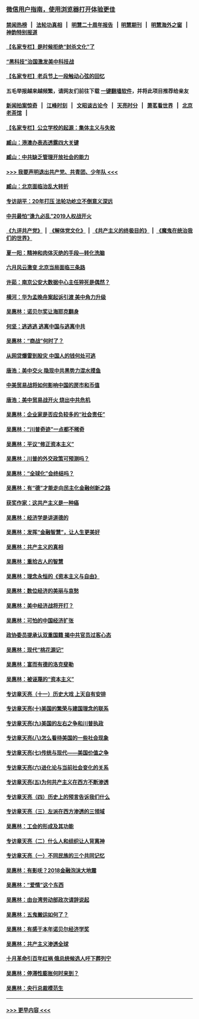 ### [微信用户指南，使用浏览器打开体验更佳](https://github.com/gfw-breaker/banned-news1/blob/master/indexes/wechat-guide.md?t=0)
#### [禁闻热榜](热点新闻.md?t=0)  &nbsp;&nbsp;|&nbsp;&nbsp; [法轮功真相](https://github.com/gfw-breaker/truth/blob/master/README.md?t=0) &nbsp;&nbsp;|&nbsp;&nbsp; [明慧二十周年报告](https://github.com/gfw-breaker/mh-reports/blob/master/README.md?t=0) &nbsp;&nbsp;|&nbsp;&nbsp;[明慧期刊](https://github.com/gfw-breaker/mh-qikan) &nbsp;&nbsp;|&nbsp;&nbsp; [明慧海外之窗](https://github.com/gfw-breaker/mh-news/blob/master/README.md?t=0) &nbsp;&nbsp;|&nbsp;&nbsp; [神韵特别报道](https://github.com/gfw-breaker/mh-news/blob/master/shenyun.md?t=0)
#### [【名家专栏】是时候拒绝“封杀文化”了](../pages/nsc423/n11814093.md?t=02120502) 
#### [“黑科技”治国激发美中科技战](../pages/nsc423/n11638056.md?t=02120502) 
#### [【名家专栏】老兵节上一段触动心弦的回忆](../pages/nsc423/n11646016.md?t=02120502) 
#### 五毛举报越来越频繁，请网友们前往下载 [一键翻墙软件](https://github.com/gfw-breaker/ssr-accounts)，并将此项目推荐给亲友
#### [新闻拍案惊奇](https://github.com/gfw-breaker/banned-news1/blob/master/pages/link4.md) &nbsp;&nbsp;|&nbsp;&nbsp; [江峰时刻](https://github.com/gfw-breaker/banned-news1/blob/master/pages/link4.md) &nbsp;&nbsp;|&nbsp;&nbsp; [文昭谈古论今](https://github.com/gfw-breaker/banned-news1/blob/master/pages/link4.md) &nbsp;&nbsp;|&nbsp;&nbsp; [天亮时分](https://github.com/gfw-breaker/banned-news1/blob/master/pages/link4.md) &nbsp;&nbsp;|&nbsp;&nbsp; [萧茗看世界](https://github.com/gfw-breaker/banned-news1/blob/master/pages/link4.md) &nbsp;&nbsp;|&nbsp;&nbsp; [北京老茶馆](https://github.com/gfw-breaker/banned-news1/blob/master/pages/link4.md) &nbsp;&nbsp;|&nbsp;&nbsp; 
#### [【名家专栏】公立学校的起源：集体主义与失败](../pages/nsc423/n11601833.md?t=02120502) 
#### [臧山：港澳办表态透露四大关键](../pages/nsc423/n11421628.md?t=02120502) 
#### [臧山：中共缺乏管理开放社会的能力](../pages/nsc423/n11407457.md?t=02120502) 
#### [>>> 我要声明退出共产党、共青团、少年队 <<<](https://github.com/begood0513/goodnews/blob/master/quit/letter.md) 
#### [臧山：北京面临治乱大转折](../pages/nsc423/n11406895.md?t=02120502) 
#### [专访胡平：20年打压 法轮功屹立不倒意义深远](../pages/nsc423/n11398800.md?t=02120502) 
#### [中共最怕“逢九必乱”2019人权战开火](../pages/nsc423/n11385248.md?t=02120502) 
#### [《九评共产党》](https://github.com/begood0513/9ping.md/blob/master/README.md) &nbsp;|&nbsp; [《解体党文化》](../../../../jtdwh.md/blob/master/README.md)  &nbsp;|&nbsp; [《共产主义的终极目的》](../../../../gczydzjmd.md/blob/master/README.md) &nbsp;|&nbsp; [《魔鬼在统治我们的世界》](../../../../mgztzwmdsj.md/blob/master/README.md) 
#### [夏一阳：精神和肉体灭绝的手段—转化洗脑](../pages/nsc423/n11368250.md?t=02120502) 
#### [六月风云激变 北京当局面临三条路](../pages/nsc423/n11313668.md?t=02120502) 
#### [许茹：南京公安大数据中心主任猝死是偶然？](../pages/nsc423/n11064744.md?t=02120502) 
#### [横河：华为孟晚舟案起诉引渡 美中角力升级](../pages/nsc423/n11027230.md?t=02120502) 
#### [吴惠林：诺贝尔奖让海耶克翻身](../pages/nsc423/n10890049.md?t=02120502) 
#### [何坚：逃逃逃 逃离中国与逃离中共](../pages/nsc423/n10592891.md?t=02120502) 
#### [吴惠林：“商战”何时了？](../pages/nsc423/n10573558.md?t=02120502) 
#### [从网贷爆雷到股灾 中国人的钱何处可逃](../pages/nsc423/n10572800.md?t=02120502) 
#### [唐浩：美中交火 隐现中共黑势力混水摸鱼](../pages/nsc423/n10544040.md?t=02120502) 
#### [中美贸易战将如何影响中国的房市和币值](../pages/nsc423/n10543697.md?t=02120502) 
#### [唐浩：美中贸易战开火 烧出中共危机](../pages/nsc423/n10540126.md?t=02120502) 
#### [吴惠林：企业家是否应负较多的“社会责任”](../pages/nsc423/n10535022.md?t=02120502) 
#### [吴惠林：“川普奇迹”一点都不稀奇](../pages/nsc423/n10512808.md?t=02120502) 
#### [吴惠林：平议“修正资本主义”](../pages/nsc423/n10495724.md?t=02120502) 
#### [吴惠林：川普的外交政策可预测吗？](../pages/nsc423/n10462387.md?t=02120502) 
#### [吴惠林：“全球化”会终结吗？](../pages/nsc423/n10452838.md?t=02120502) 
#### [吴惠林：有“德”才能走向民主化金融创新之路](../pages/nsc423/n10432292.md?t=02120502) 
#### [获奖作家：这共产主义是一种癌](../pages/nsc423/n10431541.md?t=02120502) 
#### [吴惠林：经济学是讲道德的](../pages/nsc423/n10398014.md?t=02120502) 
#### [吴惠林：发挥“金融智慧”，让人生更美好](../pages/nsc423/n10375019.md?t=02120502) 
#### [吴惠林：共产主义的真相](../pages/nsc423/n10351394.md?t=02120502) 
#### [吴惠林：重拾古人的智慧](../pages/nsc423/n10337691.md?t=02120502) 
#### [吴惠林：理念永恒的《资本主义与自由》](../pages/nsc423/n10316274.md?t=02120502) 
#### [吴惠林：数位经济的美丽与哀愁](../pages/nsc423/n10292946.md?t=02120502) 
#### [吴惠林：美中经济战将开打？](../pages/nsc423/n10258825.md?t=02120502) 
#### [吴惠林：可怕的中国经济扩张](../pages/nsc423/n10219147.md?t=02120502) 
#### [政协委员提承认双重国籍 揭中共官员过客心态](../pages/nsc423/n10208809.md?t=02120502) 
#### [吴惠林：现代“桃花源记”](../pages/nsc423/n10185234.md?t=02120502) 
#### [吴惠林：富而有德的洛克斐勒](../pages/nsc423/n10142264.md?t=02120502) 
#### [吴惠林：被诬蔑的“资本主义”](../pages/nsc423/n10124816.md?t=02120502) 
#### [专访章天亮（十一）历史大戏 上天自有安排](../pages/nsc423/n10094905.md?t=02120502) 
#### [专访章天亮(十)美国的繁荣与建国理念的联系](../pages/nsc423/n10094899.md?t=02120502) 
#### [专访章天亮(九)美国的左右之争和川普执政](../pages/nsc423/n10094889.md?t=02120502) 
#### [专访章天亮(八)怎么看待美国的一些社会现象](../pages/nsc423/n10094857.md?t=02120502) 
#### [专访章天亮(七)传统与现代——美国价值之争](../pages/nsc423/n10093140.md?t=02120502) 
#### [专访章天亮(六)进化论与当前社会变化的关系](../pages/nsc423/n10092036.md?t=02120502) 
#### [专访章天亮(五)为何共产主义在西方不断渗透](../pages/nsc423/n10083620.md?t=02120502) 
#### [专访章天亮（四）历史上的预言告诉我们什么](../pages/nsc423/n10083606.md?t=02120502) 
#### [专访章天亮（三）左派在西方渗透的三领域](../pages/nsc423/n10081115.md?t=02120502) 
#### [吴惠林：工会的形成及其功能](../pages/nsc423/n10080633.md?t=02120502) 
#### [专访章天亮（二）什么人和组织让人背离神](../pages/nsc423/n10076637.md?t=02120502) 
#### [专访章天亮（一）不同民族的三个共同记忆](../pages/nsc423/n10074188.md?t=02120502) 
#### [吴惠林：有影呒？2018金融泡沫大地震](../pages/nsc423/n10040534.md?t=02120502) 
#### [吴惠林：“爱情”这个东西](../pages/nsc423/n10019423.md?t=02120502) 
#### [吴惠林：由台湾劳动部政次请辞说起](../pages/nsc423/n9979679.md?t=02120502) 
#### [吴惠林：五鬼搬运如何了？](../pages/nsc423/n9925338.md?t=02120502) 
#### [吴惠林：有感于本年诺贝尔经济学奖](../pages/nsc423/n9871883.md?t=02120502) 
#### [吴惠林：共产主义渗透全球](../pages/nsc423/n9812748.md?t=02120502) 
#### [十月革命引百年红祸 俄总统候选人吁下葬列宁](../pages/nsc423/n9810182.md?t=02120502) 
#### [吴惠林：停滞性膨胀何时来到？](../pages/nsc423/n9764136.md?t=02120502) 
#### [吴惠林：央行总裁模范生](../pages/nsc423/n9728134.md?t=02120502) 

----
#### [ >>> 更早内容 <<< ](../indexes/nsc423-earlier.md)
